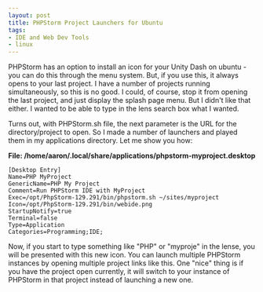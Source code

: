 ```yaml
---
layout: post
title: PHPStorm Project Launchers for Ubuntu
tags:
- IDE and Web Dev Tools
- linux
---
```


PHPStorm has an option to install an icon for your Unity Dash on ubuntu - you can do this through the menu system.  But, if you use this, it always opens to your last project.  I have a number of projects running simultaneously, so this is no good.  I could, of course, stop it from opening the last project, and just display the splash page menu.  But I didn't like that either.  I wanted to be able to type in the lens search box what I wanted.  

Turns out, with PHPStorm.sh file, the next parameter is the URL for the directory/project to open.  So I made a number of launchers and played them in my applications directory.  Let me show you how:

**File: /home/aaron/.local/share/applications/phpstorm-myproject.desktop**

    
    
    [Desktop Entry]
    Name=PHP MyProject
    GenericName=PHP My Project
    Comment=Run PHPStorm IDE with MyProject
    Exec=/opt/PhpStorm-129.291/bin/phpstorm.sh ~/sites/myproject
    Icon=/opt/PhpStorm-129.291/bin/webide.png
    StartupNotify=true
    Terminal=false
    Type=Application
    Categories=Programming;IDE;
    



Now, if you start to type something like "PHP" or "myproje" in the lense, you will be presented with this new icon.  You can launch multiple PHPStorm instances by opening multiple project links like this.  One "nice" thing is if you have the project open currently, it will switch to your instance of PHPStorm in that project instead of launching a new one.
